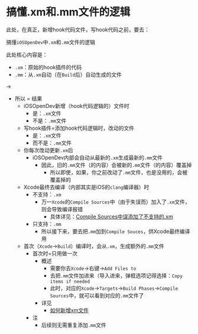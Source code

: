 # 搞懂.xm和.mm文件的逻辑

此处，在真正，新增hook代码文件，写hook代码之前，要去：

搞懂`iOSOpenDev`中`.xm`和`.mm`文件的逻辑

此处核心内容是：

* `.xm`：原始的hook插件的代码
* `.mm`：从`.xm`自动（在`Build`后）自动生成的文件

->

* 所以 = 结果
  * iOSOpenDev新增（hook代码逻辑的）文件时
    * 是：`.xm`文件
    * 不是：`.mm`文件
  * 写hook插件=添加hook代码逻辑时，改动的文件
    * 是：`.xm`文件
    * 而不是：`.mm`文件
  * 你每次改动更新`.xm`后
    * iOSOpenDev内部会自动从最新的`.xm`生成最新的`.mm`文件
      * 因此，旧的`.mm`文件（的内容）会被新的`.mm`文件（的内容）覆盖掉
        * 所以即使，如果，你之前改动了`.mm`文件，也是没用的，会被覆盖掉的
  * Xcode最终去编译（内部其实是iOS的`clang`编译器）时
    * 不支持：`.xm`
      * 万一`Xcode`的`Compile Sources`中（由于失误而）加入了`.xm`文件，则会导致编译报错
        * 具体详见：[Compile Sources中误添加了不支持的.xm](../../common_issue/expected_unqualified_id/compile_sources_added_xm.md)
    * 只支持：`.mm`
      * 所以接下来，要去把`.mm`加到`Compile Souces`，供Xcode最终编译用
  * 首次（`Xcode`->`Build`）编译时，会从`.xm`，生成额外的`.mm`文件
    * 首次时=只用做一次
      * 概述
        * 需要你去`Xcode`->右键->`Add Files to`
        * 去把`.mm`文件加进来（导入进来，弹框选项记得选择：`Copy items if needed`
        * 此时，对应的`Xcode`->`Targets`->`Build Phases`->`Compile Sources`中，就可以看到对应的`.mm`文件了
      * 详见
        * [如何新增xm文件](../../normal_tweak_process/xm_mm_logic/new_xm_file.md)
    * 注
      * 后续则无需重复添加`.mm`文件
